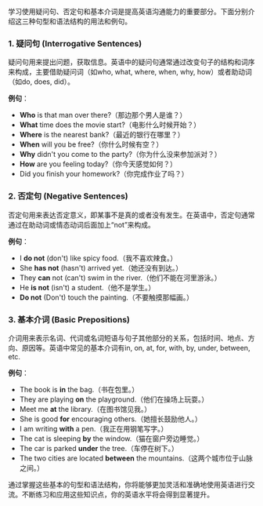 学习使用疑问句、否定句和基本介词是提高英语沟通能力的重要部分。下面分别介绍这三种句型和语法结构的用法和例句。

### 1. 疑问句 (Interrogative Sentences)

疑问句用来提出问题，获取信息。英语中的疑问句通常通过改变句子的结构和词序来构成，主要借助疑问词（如who, what, where, when, why, how）或者助动词（如do, does, did）。

**例句**：
- **Who** is that man over there?（那边那个男人是谁？）
- **What** time does the movie start?（电影什么时候开始？）
- **Where** is the nearest bank?（最近的银行在哪里？）
- **When** will you be free?（你什么时候有空？）
- **Why** didn't you come to the party?（你为什么没来参加派对？）
- **How** are you feeling today?（你今天感觉如何？）
- Did you finish your homework?（你完成作业了吗？）

### 2. 否定句 (Negative Sentences)

否定句用来表达否定意义，即某事不是真的或者没有发生。在英语中，否定句通常通过在助动词或情态动词后面加上“not”来构成。

**例句**：
- I **do not** (don't) like spicy food.（我不喜欢辣食。）
- She **has not** (hasn't) arrived yet.（她还没有到达。）
- They **can** not (can't) swim in the river.（他们不能在河里游泳。）
- He **is not** (isn't) a student.（他不是学生。）
- **Do not** (Don't) touch the painting.（不要触摸那幅画。）

### 3. 基本介词 (Basic Prepositions)

介词用来表示名词、代词或名词短语与句子其他部分的关系，包括时间、地点、方向、原因等。英语中常见的基本介词有in, on, at, for, with, by, under, between, etc.

**例句**：
- The book is **in** the bag.（书在包里。）
- They are playing **on** the playground.（他们在操场上玩耍。）
- Meet me **at** the library.（在图书馆见我。）
- She is good **for** encouraging others.（她擅长鼓励他人。）
- I am writing **with** a pen.（我正在用钢笔写字。）
- The cat is sleeping **by** the window.（猫在窗户旁边睡觉。）
- The car is parked **under** the tree.（车停在树下。）
- The two cities are located **between** the mountains.（这两个城市位于山脉之间。）

通过掌握这些基本的句型和语法结构，你将能够更加灵活和准确地使用英语进行交流。不断练习和应用这些知识点，你的英语水平将会得到显著提升。